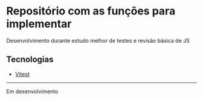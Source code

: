 # Repositório com as funções para implementar

Desenvolvimento durante estudo melhor de testes e revisão básica de JS

## Tecnologias

- [Vitest](https://vitest.dev/)

---

Em desenvolvimento
